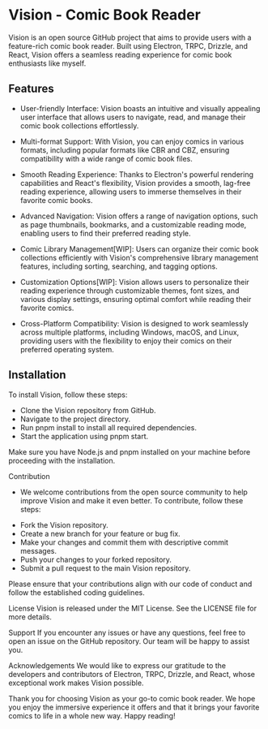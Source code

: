 # Vision - Comic Book Reader

Vision is an open source GitHub project that aims to provide users with a feature-rich comic book reader. Built using Electron, TRPC, Drizzle, and React, Vision offers a seamless reading experience for comic book enthusiasts like myself.

## Features

- User-friendly Interface: Vision boasts an intuitive and visually appealing user interface that allows users to navigate, read, and manage their comic book collections effortlessly.

- Multi-format Support: With Vision, you can enjoy comics in various formats, including popular formats like CBR and CBZ, ensuring compatibility with a wide range of comic book files.

- Smooth Reading Experience: Thanks to Electron's powerful rendering capabilities and React's flexibility, Vision provides a smooth, lag-free reading experience, allowing users to immerse themselves in their favorite comic books.

- Advanced Navigation: Vision offers a range of navigation options, such as page thumbnails, bookmarks, and a customizable reading mode, enabling users to find their preferred reading style.

- Comic Library Management[WIP]: Users can organize their comic book collections efficiently with Vision's comprehensive library management features, including sorting, searching, and tagging options.

- Customization Options[WIP]: Vision allows users to personalize their reading experience through customizable themes, font sizes, and various display settings, ensuring optimal comfort while reading their favorite comics.

- Cross-Platform Compatibility: Vision is designed to work seamlessly across multiple platforms, including Windows, macOS, and Linux, providing users with the flexibility to enjoy their comics on their preferred operating system.

## Installation

To install Vision, follow these steps:

- Clone the Vision repository from GitHub.
- Navigate to the project directory.
- Run pnpm install to install all required dependencies.
- Start the application using pnpm start.

Make sure you have Node.js and pnpm installed on your machine before proceeding with the installation.

Contribution

- We welcome contributions from the open source community to help improve Vision and make it even better. To contribute, follow these steps:

* Fork the Vision repository.
* Create a new branch for your feature or bug fix.
* Make your changes and commit them with descriptive commit messages.
* Push your changes to your forked repository.
* Submit a pull request to the main Vision repository.

Please ensure that your contributions align with our code of conduct and follow the established coding guidelines.

License
Vision is released under the MIT License. See the LICENSE file for more details.

Support
If you encounter any issues or have any questions, feel free to open an issue on the GitHub repository. Our team will be happy to assist you.

Acknowledgements
We would like to express our gratitude to the developers and contributors of Electron, TRPC, Drizzle, and React, whose exceptional work makes Vision possible.

Thank you for choosing Vision as your go-to comic book reader. We hope you enjoy the immersive experience it offers and that it brings your favorite comics to life in a whole new way. Happy reading!

